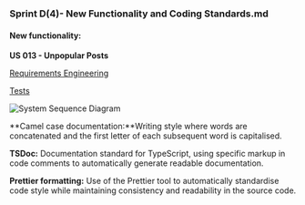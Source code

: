 ### Sprint D(4)- New Functionality and Coding Standards.md

#### **New functionality:**

**US 013 - Unpopular Posts**

[Requirements Engineering](01.requirements-engineering/readme.md)

[Tests](02.tests/readme.md)

![System Sequence Diagram](03.svg/us013-system-sequence-diagram.svg)

 **Camel case documentation:**Writing style where words are concatenated and the first letter of each subsequent word is capitalised.

**TSDoc:** Documentation standard for TypeScript, using specific markup in code comments to automatically generate readable documentation.

**Prettier formatting:** Use of the Prettier tool to automatically standardise code style while maintaining consistency and readability in the source code.